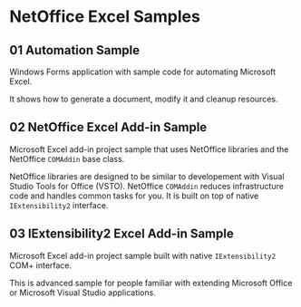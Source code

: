 # NetOffice Excel Samples


## 01 Automation Sample

Windows Forms application with sample code for automating Microsoft Excel.

It shows how to generate a document, modify it and cleanup resources.


## 02 NetOffice Excel Add-in Sample

Microsoft Excel add-in project sample that uses NetOffice libraries and
the NetOffice `COMAddin` base class.

NetOffice libraries are designed to be similar to developement with Visual Studio
Tools for Office (VSTO). NetOffice `COMAddin` reduces infrastructure code and
handles common tasks for you. It is built on top of native `IExtensibility2`
interface.


## 03 IExtensibility2 Excel Add-in Sample

Microsoft Excel add-in project sample built with native `IExtensibility2` COM+
interface.

This is advanced sample for people familiar with extending Microsoft Office
or Microsoft Visual Studio applications.

